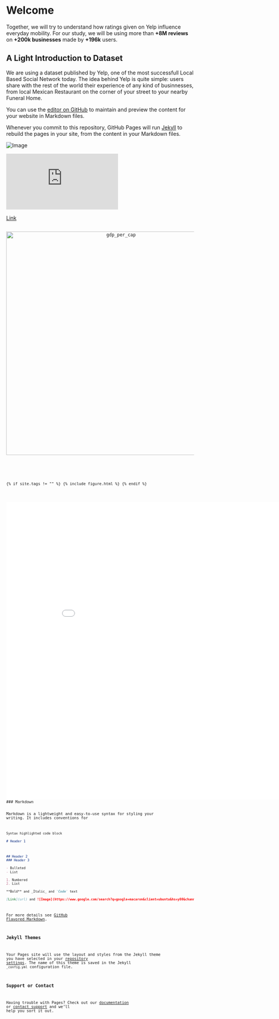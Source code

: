 # Welcome 

Together, we will try to understand how ratings given on Yelp influence everyday mobility. 
For our study, we will be using more than **+8M reviews** on **+200k businesses** made by **+196k** users. 

## A Light Introduction to Dataset 
We are using a dataset published by Yelp, one of the most successfull Local Based Social Network today. The idea behind Yelp is quite simple: users share with the rest of the world their experience of any kind of businnesses, from local Mexican Restaurant on the corner of your street to your nearby Funeral Home.  



You can use the [editor on GitHub](https://github.com/zxyzz/ada_web/edit/main/README.md) to maintain and preview the content for your website in Markdown files.

Whenever you commit to this repository, GitHub Pages will run [Jekyll](https://jekyllrb.com/) to rebuild the pages in your site, from the content in your Markdown files.



![Image](https://zxyzz.github.io/ada_web/ma.png)

![Image](https://zxyzz.github.io/ada_web/figure.html)

[Link](https://zxyzz.github.io/ada_web/figure.html)
<code><div>
    <a href="https://plotly.com/~PM_EPFL/1/?share_key=OUJsLQsTNDMKFD2rYvVFFw" target="_blank" title="gdp_per_cap" style="display: block; text-align: center;"><img src="https://plotly.com/~PM_EPFL/1.png?share_key=OUJsLQsTNDMKFD2rYvVFFw" alt="gdp_per_cap" style="max-width: 100%;width: 600px;"  width="600" onerror="this.onerror=null;this.src='https://plotly.com/404.png';" /></a>
    <script data-plotly="PM_EPFL:1" sharekey-plotly="OUJsLQsTNDMKFD2rYvVFFw" src="https://plotly.com/embed.js" async></script>
</div><code>

{% if site.tags != "" %}
  {% include figure.html %}
{% endif %}

<script src="https://cdn.plot.ly/plotly-latest.min.js"></script>



<iframe width="900" height="800" frameborder="0" scrolling="no" src="//plotly.com/~PM_EPFL/1.embed"></iframe>
### Markdown

Markdown is a lightweight and easy-to-use syntax for styling your writing. It includes conventions for

```markdown
Syntax highlighted code block

# Header 1



## Header 2
### Header 3

- Bulleted
- List

1. Numbered
2. List

**Bold** and _Italic_ and `Code` text

[Link](url) and ![Image](https://www.google.com/search?q=google+macaron&client=ubuntu&hs=y80&channel=fs&source=lnms&tbm=isch&sa=X&ved=2ahUKEwiahuzVzNXtAhUEHOwKHVqQAA0Q_AUoAXoECAcQAw&biw=1408&bih=642#imgrc=aLDlP6ipr6SLgM)
```

For more details see [GitHub Flavored Markdown](https://guides.github.com/features/mastering-markdown/).

### Jekyll Themes

Your Pages site will use the layout and styles from the Jekyll theme you have selected in your [repository settings](https://github.com/zxyzz/ada_web/settings). The name of this theme is saved in the Jekyll `_config.yml` configuration file.

### Support or Contact

Having trouble with Pages? Check out our [documentation](https://docs.github.com/categories/github-pages-basics/) or [contact support](https://github.com/contact) and we’ll help you sort it out.
